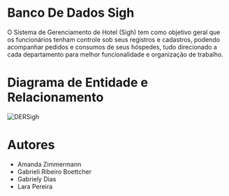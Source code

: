 # Banco De Dados Sigh
O Sistema de Gerenciamento de Hotel (Sigh) tem como objetivo geral que os funcionários tenham
controle sob seus registros e cadastros, podendo acompanhar pedidos
e consumos de seus hóspedes, tudo direcionado a cada departamento
para melhor funcionalidade e organização de trabalho.

# Diagrama de Entidade e Relacionamento
![DERSigh](https://github.com/amandazmn/BancoDeDadosSigh/assets/124809205/28682412-1b44-4e1b-9444-dc367f3ec6f0)

# Autores
- Amanda Zimmermann
- Gabrieli Ribeiro Boettcher
- Gabriely Dias
- Lara Pereira
